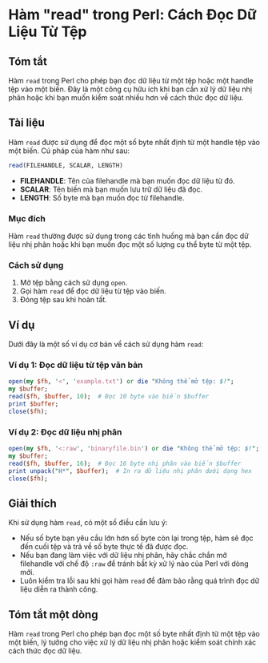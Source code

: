 <!--
Meta Description: # Hàm "read" trong Perl: Cách Đọc Dữ Liệu Từ Tệp ## Tóm tắt Hàm `read` trong Perl cho phép bạn đọc dữ liệu từ một tệp hoặc một handle tệp vào một biến...
Meta Keywords: đọc, liệu, một, tệp, read
-->

# Hàm "read" trong Perl: Cách Đọc Dữ Liệu Từ Tệp

## Tóm tắt
Hàm `read` trong Perl cho phép bạn đọc dữ liệu từ một tệp hoặc một handle tệp vào một biến. Đây là một công cụ hữu ích khi bạn cần xử lý dữ liệu nhị phân hoặc khi bạn muốn kiểm soát nhiều hơn về cách thức đọc dữ liệu.

## Tài liệu
Hàm `read` được sử dụng để đọc một số byte nhất định từ một handle tệp vào một biến. Cú pháp của hàm như sau:

```perl
read(FILEHANDLE, SCALAR, LENGTH)
```

- **FILEHANDLE**: Tên của filehandle mà bạn muốn đọc dữ liệu từ đó.
- **SCALAR**: Tên biến mà bạn muốn lưu trữ dữ liệu đã đọc.
- **LENGTH**: Số byte mà bạn muốn đọc từ filehandle.

### Mục đích
Hàm `read` thường được sử dụng trong các tình huống mà bạn cần đọc dữ liệu nhị phân hoặc khi bạn muốn đọc một số lượng cụ thể byte từ một tệp.

### Cách sử dụng
1. Mở tệp bằng cách sử dụng `open`.
2. Gọi hàm `read` để đọc dữ liệu từ tệp vào biến.
3. Đóng tệp sau khi hoàn tất.

## Ví dụ
Dưới đây là một số ví dụ cơ bản về cách sử dụng hàm `read`:

### Ví dụ 1: Đọc dữ liệu từ tệp văn bản

```perl
open(my $fh, '<', 'example.txt') or die "Không thể mở tệp: $!";
my $buffer;
read($fh, $buffer, 10);  # Đọc 10 byte vào biến $buffer
print $buffer;
close($fh);
```

### Ví dụ 2: Đọc dữ liệu nhị phân

```perl
open(my $fh, '<:raw', 'binaryfile.bin') or die "Không thể mở tệp: $!";
my $buffer;
read($fh, $buffer, 16);  # Đọc 16 byte nhị phân vào biến $buffer
print unpack("H*", $buffer);  # In ra dữ liệu nhị phân dưới dạng hex
close($fh);
```

## Giải thích
Khi sử dụng hàm `read`, có một số điều cần lưu ý:

- Nếu số byte bạn yêu cầu lớn hơn số byte còn lại trong tệp, hàm sẽ đọc đến cuối tệp và trả về số byte thực tế đã được đọc.
- Nếu bạn đang làm việc với dữ liệu nhị phân, hãy chắc chắn mở filehandle với chế độ `:raw` để tránh bất kỳ xử lý nào của Perl với dòng mới.
- Luôn kiểm tra lỗi sau khi gọi hàm `read` để đảm bảo rằng quá trình đọc dữ liệu diễn ra thành công.

## Tóm tắt một dòng
Hàm `read` trong Perl cho phép bạn đọc một số byte nhất định từ một tệp vào một biến, lý tưởng cho việc xử lý dữ liệu nhị phân hoặc kiểm soát chính xác cách thức đọc dữ liệu.